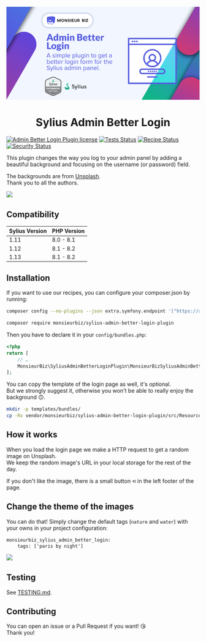 [![Banner of Sylius Admin Better Login plugin](docs/images/banner.jpg)](https://monsieurbiz.com/agence-web-experte-sylius)

<h1 align="center">Sylius Admin Better Login</h1>

[![Admin Better Login Plugin license](https://img.shields.io/github/license/monsieurbiz/SyliusAdminBetterLoginPlugin?public)](https://github.com/monsieurbiz/SyliusAdminBetterLoginPlugin/blob/master/LICENSE.txt)
[![Tests Status](https://img.shields.io/github/actions/workflow/status/monsieurbiz/SyliusAdminBetterLoginPlugin/tests.yaml?branch=master&logo=github)](https://github.com/monsieurbiz/SyliusAdminBetterLoginPlugin/actions?query=workflow%3ATests)
[![Recipe Status](https://img.shields.io/github/actions/workflow/status/monsieurbiz/SyliusAdminBetterLoginPlugin/recipe.yaml?branch=master&label=recipes&logo=github)](https://github.com/monsieurbiz/SyliusAdminBetterLoginPlugin/actions?query=workflow%3ASecurity)
[![Security Status](https://img.shields.io/github/actions/workflow/status/monsieurbiz/SyliusAdminBetterLoginPlugin/security.yaml?branch=master&label=security&logo=github)](https://github.com/monsieurbiz/SyliusAdminBetterLoginPlugin/actions?query=workflow%3ASecurity)

This plugin changes the way you log to your admin panel by adding a beautiful background
and focusing on the username (or password) field.

The backgrounds are from [Unsplash](https://unsplash.com/).  
Thank you to all the authors.

![](screenshot.png)

## Compatibility

| Sylius Version | PHP Version |
|---|---|
| 1.11 | 8.0 - 8.1 |
| 1.12 | 8.1 - 8.2 |
| 1.13 | 8.1 - 8.2 |

## Installation

If you want to use our recipes, you can configure your composer.json by running:

```bash
composer config --no-plugins --json extra.symfony.endpoint '["https://api.github.com/repos/monsieurbiz/symfony-recipes/contents/index.json?ref=flex/master","flex://defaults"]'
```

```bash
composer require monsieurbiz/sylius-admin-better-login-plugin
```

Then you have to declare it in your `config/bundles.php`:

```php
<?php
return [
    // …
    MonsieurBiz\SyliusAdminBetterLoginPlugin\MonsieurBizSyliusAdminBetterLoginPlugin::class => ['all' => true],
];
```

You can copy the template of the login page as well, it's optional.  
But we strongly suggest it, otherwise you won't be able to really enjoy the background 🙃.

```bash
mkdir -p templates/bundles/
cp -Rv vendor/monsieurbiz/sylius-admin-better-login-plugin/src/Resources/views/SyliusUiBundle templates/bundles/
```

## How it works

When you load the login page we make a HTTP request to get a random image on Unsplash.  
We keep the random image's URL in your local storage for the rest of the day.

If you don't like the image, there is a small button `⟲` in the left footer of the page. 

## Change the theme of the images

You can do that!
Simply change the default tags (`nature` and `water`) with your owns in your project configuration:

```
monsieurbiz_sylius_admin_better_login:
    tags: ['paris by night']
```

![](screenshot_paris.png)

## Testing

See [TESTING.md](TESTING.md).

## Contributing

You can open an issue or a Pull Request if you want! 😘  
Thank you!
